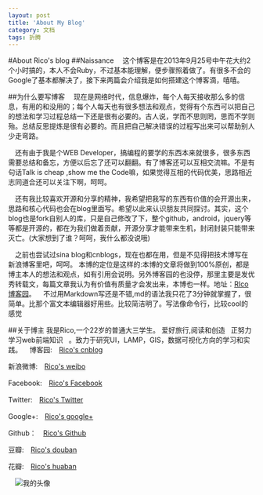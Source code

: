 ```yaml
---
layout: post
title: 'About My Blog'
category: 文档
tags: 折腾
---
```

#About Rico's blog
##Naissance
　这个博客是在2013年9月25号中午花大约2个小时搞的，本人不会Ruby，不过基本能理解，便步骤照着做了。有很多不会的Google了基本都解决了，接下来两篇会介绍我是如何搭建这个博客滴，嘻嘻。




##为什么要写博客
　现在是网络时代，信息爆炸，每个人每天接收那么多的信息，有用的和没用的；每个人每天也有很多想法和观点，觉得有个东西可以把自己的想法和学习过程总结一下还是很有必要的。古人说，学而不思则罔，思而不学则殆。总结反思提炼是很有必要的。而且把自己解决错误的过程写出来可以帮助别人少走弯路。     




　还有由于我是个WEB Developer，搞编程的要学的东西本来就很多，很多东西需要总结和备忘，方便以后忘了还可以翻翻。有了博客还可以互相交流嘛。不是有句话Talk is cheap ,show me the Code嘛，如果觉得互相的代码优美，思路相近志同道合还可以关注下啊，呵呵。




　还有我比较喜欢开源和分享的精神，我希望把我写的东西有价值的会开源出来，思路和核心代码也会在blog里面写。希望以此来认识朋友共同探讨。其实，这个blog也是fork自别人的库，只是自己修改了下，整个github，android，jquery等等都是开源的，都在为我们做着贡献，开源分享才能带来生机，封闭封装只能带来灭亡。(大家想到了谁？呵呵，我什么都没说哦)




　之前也尝试过sina blog和cnblogs，现在也都在用，但是不见得把技术博写在新浪博客里吧，呵呵。
本博的定位是这样的:本博的文章将做到100%原创，都是博主本人的想法和观点，如有引用会说明。另外博客园的也没停，那里主要是发优秀转载文，每篇文章我认为有价值有质量才会发出来，本博也一样。地址：[RIco博客园](http://www.cnblogs.com/101rico)。   
不过用Markdown写还是不错,md的语法我只花了3分钟就掌握了，很简单。比那个富文本编辑器好用些。比较简洁明了。写法像命令行，比较cool的感觉




##关于博主
我是Rico,一个22岁的普通大三学生。
爱好旅行,阅读和创造   正努力学习web前端知识   。致力于研究UI，LAMP，GIS，数据可视化方向的学习和实践。
   
   博客园:　[Rico's cnblog](http://www.cnblogs.com/101rico)   


   新浪微博:　[Rico's weibo](http://weibo.com/206999040)   


   Facebook:　[Rico's Facebook](https://www.facebook.com/rico.austin.5)    


   Twitter:　[Rico's Twitter](https://twitter.com/Ricoccc)   


   Google+:　[Rico's google+](https://plus.google.com/u/0/103668464393164710629/about)   


   Github：　[Rico's Github](https://github.com/hogwartsrico)    


   豆瓣:　[Rico's douban](http://www.douban.com/people/51766111/)   


   花瓣:　[Rico's huaban](http://huaban.com/n6ebtbcmc3/)  


 　![我的头像](http://tp1.sinaimg.cn/1878017080/180/40025234301/1)
